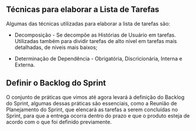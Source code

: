 ## Técnicas para elaborar a Lista de Tarefas

Algumas das técnicas utilizadas para elaborar a lista de tarefas são:

- Decomposição - Se decompõe as Histórias de Usuário em tarefas. Utilizadas também para dividir tarefas de alto nível em tarefas mais detalhadas, de níveis mais baixos;

- Determinação de Dependência - Obrigatória, Discricionária, Interna e Externa.

## Definir o Backlog do Sprint

O conjunto de práticas que vimos até agora levará à definição do Backlog do Sprint, algumas dessas práticas são essenciais, como a Reunião de Planejamento do Sprint, que elencará as tarefas a serem concluídas no Sprint, para que a entrega ocorra dentro do prazo e que o produto esteja de acordo com o que foi definido previamente.

